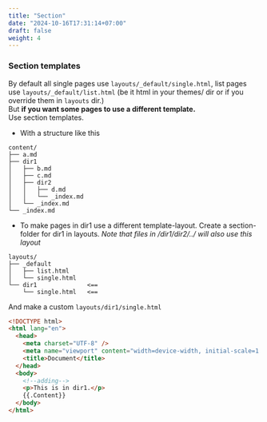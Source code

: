 ```yaml
---
title: "Section"
date: "2024-10-16T17:31:14+07:00"
draft: false
weight: 4
---
```


### Section templates

By default all single pages use `layouts/_default/single.html`, list pages use `layouts/_default/list.html` (be it html in your themes/ dir or if you override them in `layouts` dir.)
<br/>
But **if you want some pages to use a different template.**
<br/>
Use section templates.

- With a structure like this

```
content/
├── a.md
├── dir1
│   ├── b.md
│   ├── c.md
│   ├── dir2
│   │   ├── d.md
│   │   └── _index.md
│   └── _index.md
└── _index.md
```

- To make pages in dir1 use a different template-layout. Create a section-folder for dir1 in layouts.
  _Note that files in /dir1/dir2/../ will also use this layout_

```
layouts/
├── _default
│   ├── list.html
│   └── single.html
└── dir1              <==
    └── single.html   <==
```

And make a custom `layouts/dir1/single.html`

```html
<!DOCTYPE html>
<html lang="en">
  <head>
    <meta charset="UTF-8" />
    <meta name="viewport" content="width=device-width, initial-scale=1.0" />
    <title>Document</title>
  </head>
  <body>
    <!--adding-->
    <p>This is in dir1.</p>
    {{.Content}}
  </body>
</html>
```
